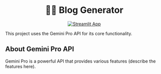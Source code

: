<h1 align=center>
    📝🤖 Blog Generator
</h1>

<p align=center>
    <a href="https://piyushchugeja-blog-generator.streamlit.app/">
        <img src="https://static.streamlit.io/badges/streamlit_badge_black_white.svg" alt="Streamlit App">
    </a>
</p>


This project uses the Gemini Pro API for its core functionality. 

## About Gemini Pro API

Gemini Pro is a powerful API that provides various features (describe the features here). 